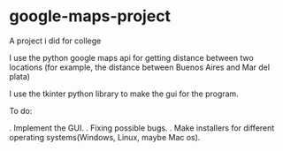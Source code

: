# google-maps-project
A project i did for college

I use the python google maps api for getting distance between two locations (for example, the distance between Buenos Aires and Mar del plata)

I use the tkinter python library to make the gui for the program. 

To do:

. Implement the GUI.
. Fixing possible bugs.
. Make installers for different operating systems(Windows, Linux, maybe Mac os).
